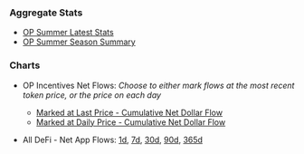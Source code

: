 
### Aggregate Stats
- [OP Summer Latest Stats](https://hi.msilb7.com/msilb7-crypto-queries/L2%20TVL/img_outputs/app/op_summer_latest_stats.html)
- [OP Summer Season Summary](https://hi.msilb7.com/msilb7-crypto-queries/L2%20TVL/img_outputs/app/season_summary_stats.html)

### Charts
- OP Incentives Net Flows: *Choose to either mark flows at the most recent token price, or the price on each day*
  - [Marked at Last Price - Cumulative Net Dollar Flow](https://hi.msilb7.com/msilb7-crypto-queries/L2%20TVL/img_outputs/cumul_ndf_last_price.html)
  - [Marked at Daily Price - Cumulative Net Dollar Flow](https://hi.msilb7.com/msilb7-crypto-queries/L2%20TVL/img_outputs/cumul_ndf.html)
  
- All DeFi - Net App Flows: [1d](https://hi.msilb7.com/msilb7-crypto-queries/L2%20TVL/img_outputs/net_app_flows_1d.html), [7d](https://hi.msilb7.com/msilb7-crypto-queries/L2%20TVL/img_outputs/net_app_flows_7d.html), [30d](https://hi.msilb7.com/msilb7-crypto-queries/L2%20TVL/img_outputs/net_app_flows_30d.html), [90d](https://hi.msilb7.com/msilb7-crypto-queries/L2%20TVL/img_outputs/net_app_flows_90d.html), [365d](https://hi.msilb7.com/msilb7-crypto-queries/L2%20TVL/img_outputs/net_app_flows_365d.html)
